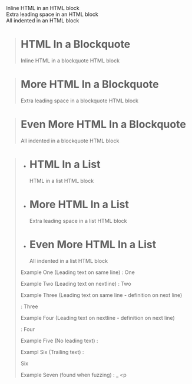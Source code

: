 <!-- Top Level HTML Blocks -->
<div>
<span>Inline HTML in an HTML block</span>
</div>

<div>
  <span>Extra leading space in an HTML block</span>
</div>

  <div>
    <span>All indented in an HTML block</span>
  </div>


<!-- Blockquotes -->

> # HTML In a Blockquote
> <div>
> <span>Inline HTML in a blockquote HTML block</span>
> </div>

> # More HTML In a Blockquote
> <div>
>   <span>Extra leading space in a blockquote HTML block</span>
> </div>

> # Even More HTML In a Blockquote
>   <div>
>     <span>All indented in a blockquote HTML block</span>
>   </div>

> <?
>

<!-- Lists -->

* # HTML In a List
  <div>
  <span>HTML in a list HTML block</span>
  </div>

* # More HTML In a List
  <div>
    <span>Extra leading space in a list HTML block</span>
  </div>

* # Even More HTML In a List
    <div>
      <span>All indented in a list HTML block</span>
    </div>


<!-- Definition List -->

Example One (Leading text on same line)
: One
  <div>
  </div>

Example Two (Leading text on nextline)
:
  Two
  <div>
  </div>

Example Three (Leading text on same line - definition on next line)

: Three
  <div>
  </div>

Example Four (Leading text on nextline - definition on next line)

:
  Four
  <div>
  </div>

Example Five (No leading text)
:
  <div>
  </div>

Exampl Six (Trailing text)
:
  <div>
  </div>

  Six

Example Seven (found when fuzzing)
: _
    <p

<!-- some edge case from fuzz testing -->
<?*?'

  "
